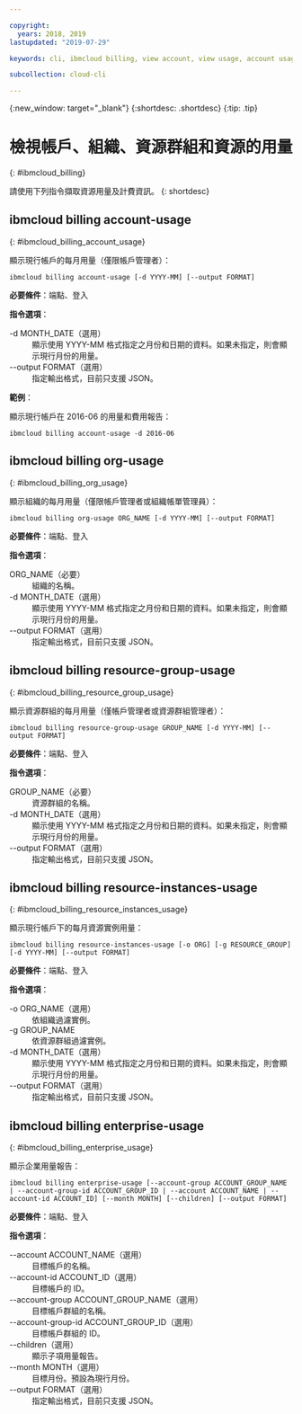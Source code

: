 ```yaml
---

copyright:
  years: 2018, 2019
lastupdated: "2019-07-29"

keywords: cli, ibmcloud billing, view account, view usage, account usage, resource groups, resources, org-usage

subcollection: cloud-cli

---
```


{:new_window: target="_blank"}
{:shortdesc: .shortdesc}
{:tip: .tip}

# 檢視帳戶、組織、資源群組和資源的用量 
{: #ibmcloud_billing}

請使用下列指令擷取資源用量及計費資訊。
{: shortdesc}
 
## ibmcloud billing account-usage
{: #ibmcloud_billing_account_usage}

顯示現行帳戶的每月用量（僅限帳戶管理者）：
```
ibmcloud billing account-usage [-d YYYY-MM] [--output FORMAT]
```

<strong>必要條件</strong>：端點、登入

<strong>指令選項</strong>：

<dl>
  <dt>-d MONTH_DATE（選用）</dt>
  <dd>顯示使用 YYYY-MM 格式指定之月份和日期的資料。如果未指定，則會顯示現行月份的用量。</dd>
  <dt>--output FORMAT（選用）</dt>
  <dd>指定輸出格式，目前只支援 JSON。</dd>
</dl>

<strong>範例</strong>：

顯示現行帳戶在 2016-06 的用量和費用報告：
```
ibmcloud billing account-usage -d 2016-06
```

## ibmcloud billing org-usage
{: #ibmcloud_billing_org_usage}

顯示組織的每月用量（僅限帳戶管理者或組織帳單管理員）：
```
ibmcloud billing org-usage ORG_NAME [-d YYYY-MM] [--output FORMAT]
```

<strong>必要條件</strong>：端點、登入

<strong>指令選項</strong>：

<dl>
  <dt>ORG_NAME（必要）</dt>
  <dd>組織的名稱。</dd>
  <dt>-d MONTH_DATE（選用）</dt>
  <dd>顯示使用 YYYY-MM 格式指定之月份和日期的資料。如果未指定，則會顯示現行月份的用量。</dd>
  <dt>--output FORMAT（選用）</dt>
  <dd>指定輸出格式，目前只支援 JSON。</dd>
</dl>

## ibmcloud billing resource-group-usage
{: #ibmcloud_billing_resource_group_usage}

顯示資源群組的每月用量（僅帳戶管理者或資源群組管理者）：
```
ibmcloud billing resource-group-usage GROUP_NAME [-d YYYY-MM] [--output FORMAT]
```

<strong>必要條件</strong>：端點、登入

<strong>指令選項</strong>：

<dl>
  <dt>GROUP_NAME（必要）</dt>
  <dd>資源群組的名稱。</dd>
  <dt>-d MONTH_DATE（選用）</dt>
  <dd>顯示使用 YYYY-MM 格式指定之月份和日期的資料。如果未指定，則會顯示現行月份的用量。</dd>
  <dt>--output FORMAT（選用）</dt>
  <dd>指定輸出格式，目前只支援 JSON。</dd>
</dl>

## ibmcloud billing resource-instances-usage
{: #ibmcloud_billing_resource_instances_usage}

顯示現行帳戶下的每月資源實例用量：
```
ibmcloud billing resource-instances-usage [-o ORG] [-g RESOURCE_GROUP] [-d YYYY-MM] [--output FORMAT]
```

<strong>必要條件</strong>：端點、登入

<strong>指令選項</strong>：

<dl>
  <dt>-o ORG_NAME（選用）</dt>
  <dd>依組織過濾實例。</dd>
  <dt>-g GROUP_NAME</dt>
  <dd>依資源群組過濾實例。</dd>
  <dt>-d MONTH_DATE（選用）</dt>
  <dd>顯示使用 YYYY-MM 格式指定之月份和日期的資料。如果未指定，則會顯示現行月份的用量。</dd>
  <dt>--output FORMAT（選用）</dt>
  <dd>指定輸出格式，目前只支援 JSON。</dd>
</dl>

## ibmcloud billing enterprise-usage
{: #ibmcloud_billing_enterprise_usage}

顯示企業用量報告：
```
ibmcloud billing enterprise-usage [--account-group ACCOUNT_GROUP_NAME | --account-group-id ACCOUNT_GROUP_ID | --account ACCOUNT_NAME | --account-id ACCOUNT_ID] [--month MONTH] [--children] [--output FORMAT]
```

<strong>必要條件</strong>：端點、登入

<strong>指令選項</strong>：

<dl>
  <dt>--account ACCOUNT_NAME（選用）</dt>
  <dd>目標帳戶的名稱。</dd>
  <dt>--account-id ACCOUNT_ID（選用）</dt>
  <dd>目標帳戶的 ID。</dd>
  <dt>--account-group ACCOUNT_GROUP_NAME（選用）</dt>
  <dd>目標帳戶群組的名稱。</dd>
  <dt>--account-group-id ACCOUNT_GROUP_ID（選用）</dt>
  <dd>目標帳戶群組的 ID。</dd>
  <dt>--children（選用）</dt>
  <dd>顯示子項用量報告。</dd>
  <dt>--month MONTH（選用）</dt>
  <dd>目標月份。預設為現行月份。</dd>
  <dt>--output FORMAT（選用）</dt>
  <dd>指定輸出格式，目前只支援 JSON。</dd>
</dl>
